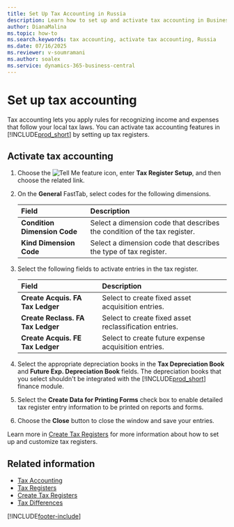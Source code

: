 ```yaml
---
title: Set Up Tax Accounting in Russia
description: Learn how to set up and activate tax accounting in Business Central for Russia.
author: DianaMalina
ms.topic: how-to
ms.search.keywords: tax accounting, activate tax accounting, Russia
ms.date: 07/16/2025
ms.reviewer: v-soumramani
ms.author: soalex
ms.service: dynamics-365-business-central
---
```


# Set up tax accounting

Tax accounting lets you apply rules for recognizing income and expenses that follow your local tax laws. You can activate tax accounting features in [!INCLUDE[prod_short](../../includes/prod_short.md)] by setting up tax registers.

## Activate tax accounting

1. Choose the ![Tell Me feature](../../media/ui-search/search_small.png "Tell me what you want to do") icon, enter **Tax Register Setup**, and then choose the related link.

1. On the **General** FastTab, select codes for the following dimensions.

   | Field | Description |
   |:-|:-|
   | **Condition Dimension Code** | Select a dimension code that describes the condition of the tax register. |
   | **Kind Dimension Code** | Select a dimension code that describes the type of tax register. |

1. Select the following fields to activate entries in the tax register.

   | Field | Description |
   |:-|:-|
   | **Create Acquis. FA Tax Ledger** | Select to create fixed asset acquisition entries. |
   | **Create Reclass. FA Tax Ledger** | Select to create fixed asset reclassification entries. |
   | **Create Acquis. FE Tax Ledger** | Select to create future expense acquisition entries. |

1. Select the appropriate depreciation books in the **Tax Depreciation Book** and **Future Exp. Depreciation Book** fields. The depreciation books that you select shouldn't be integrated with the [!INCLUDE[prod_short](../../includes/prod_short.md)] finance module.

1. Select the **Create Data for Printing Forms** check box to enable detailed tax register entry information to be printed on reports and forms.

1. Choose the **Close** button to close the window and save your entries.

Learn more in [Create Tax Registers](How-to-Create-Tax-Registers.md) for more information about how to set up and customize tax registers.

## Related information

- [Tax Accounting](Tax-Accounting.md)  
- [Tax Registers](Tax-Registers.md)  
- [Create Tax Registers](How-to-Create-Tax-Registers.md)  
- [Tax Differences](Tax-Differences.md)  

[!INCLUDE[footer-include](../../includes/footer-banner.md)]
